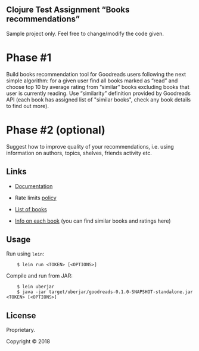 ## Clojure Test Assignment “Books recommendations”

Sample project only. Feel free to change/modify the code given.

# Phase #1

Build books recommendation tool for Goodreads users following the next simple algorithm:
for a given user find all books marked as “read” and choose top 10 by average rating from “similar”
books excluding books that user is currently reading. Use “similarity” definition provided by
Goodreads API (each book has assigned list of "similar books", check any book details to find out more).

# Phase #2 (optional)

Suggest how to improve quality of your recommendations, i.e. using information on authors, topics,
shelves, friends activity etc.

## Links

* [Documentation](https://www.goodreads.com/api/index)

* Rate limits [policy](https://www.goodreads.com/topic/show/17540788-what-s-rate-limit-of-your-api#comment_141992829)

* [List of books](https://www.goodreads.com/api/index#reviews.list)

* [Info on each book](https://www.goodreads.com/api/index#book.show) (you can find similar books and ratings here)

## Usage

Run using `lein`:

```shell
    $ lein run <TOKEN> [<OPTIONS>]
```

Compile and run from JAR:

```shell
    $ lein uberjar
    $ java -jar target/uberjar/goodreads-0.1.0-SNAPSHOT-standalone.jar <TOKEN> [<OPTIONS>]
```

## License

Proprietary.

Copyright © 2018

